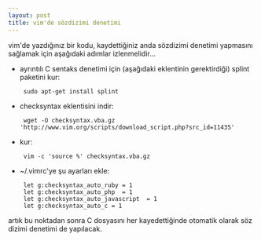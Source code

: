 ```yaml
---
layout: post
title: vim'de sözdizimi denetimi
---
```


vim'de yazdığınız bir kodu, kaydettiğiniz anda sözdizimi denetimi yapmasını sağlamak için aşağıdaki adımlar izlenmelidir...

- ayrıntılı C sentaks denetimi için (aşağıdaki eklentinin gerektirdiği)
 splint paketini kur:

       sudo apt-get install splint

- checksyntax eklentisini indir:

       wget -O checksyntax.vba.gz 'http://www.vim.org/scripts/download_script.php?src_id=11435'

- kur:

       vim -c 'source %' checksyntax.vba.gz

- ~/.vimrc'ye şu ayarları ekle:

       let g:checksyntax_auto_ruby = 1
       let g:checksyntax_auto_php  = 1
       let g:checksyntax_auto_javascript  = 1
       let g:checksyntax_auto_c = 1

artık bu noktadan sonra C dosyasını her kayedettiğinde otomatik olarak
söz dizimi denetimi de yapılacak.

